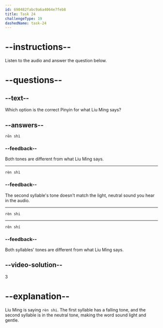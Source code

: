 ```yaml
---
id: 690482fabc9a6a4064e7feb8
title: Task 24
challengeType: 19
dashedName: task-24
---
```


<!-- (Audio) Liu Ming: 认识 (rèn shi) -->

# --instructions--

Listen to the audio and answer the question below.

# --questions--

## --text--

Which option is the correct Pinyin for what Liu Ming says?

## --answers--

`rēn shì`

### --feedback--

Both tones are different from what Liu Ming says.

---

`rèn shì`

### --feedback--

The second syllable's tone doesn't match the light, neutral sound you hear in the audio.

---

`rèn shi`

---

`rěn shí`

### --feedback--

Both syllables' tones are different from what Liu Ming says.

## --video-solution--

3

# --explanation--

Liu Ming is saying `rèn shi`. The first syllable has a falling tone, and the second syllable is in the neutral tone, making the word sound light and gentle.
